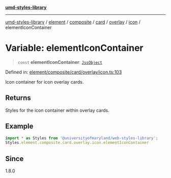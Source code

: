 [**umd-styles-library**](../../../../../../../../../../README.md)

***

[umd-styles-library](../../../../../../../../../../modules.md) / [element](../../../../../../../../../README.md) / [composite](../../../../../../../README.md) / [card](../../../../../README.md) / [overlay](../../../README.md) / [icon](../README.md) / elementIconContainer

# Variable: elementIconContainer

> `const` **elementIconContainer**: [`JssObject`](../../../../../../../../../../utilities/namespaces/transform/type-aliases/JssObject.md)

Defined in: [element/composite/card/overlay/icon.ts:103](https://github.com/UMD-Digital/design-system/blob/8c958a0419ab79ba8bcba0aabd12f79a69ac5834/packages/styles/source/element/composite/card/overlay/icon.ts#L103)

Icon container for icon overlay cards.

## Returns

Styles for the icon container within overlay cards.

## Example

```typescript
import * as Styles from '@universityofmaryland/web-styles-library';
Styles.element.composite.card.overlay.icon.elementIconContainer
```

## Since

1.8.0
